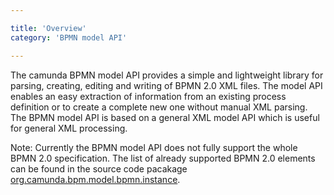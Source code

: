 ```yaml
---

title: 'Overview'
category: 'BPMN model API'

---
```


The camunda BPMN model API provides a simple and lightweight library for parsing,
creating, editing and writing of BPMN 2.0 XML files. The model API enables an easy
extraction of information from an existing process definition or to create a
complete new one without manual XML parsing. The BPMN model API is based on a
general XML model API which is useful for general XML processing.

Note: Currently the BPMN model API does not fully support the whole BPMN 2.0 specification.
The list of already supported BPMN 2.0 elements can be found in the source code pacakage
[org.camunda.bpm.model.bpmn.instance](https://github.com/camunda/camunda-bpmn-model/tree/master/bpmn-model/src/main/java/org/camunda/bpm/model/bpmn/instance).

